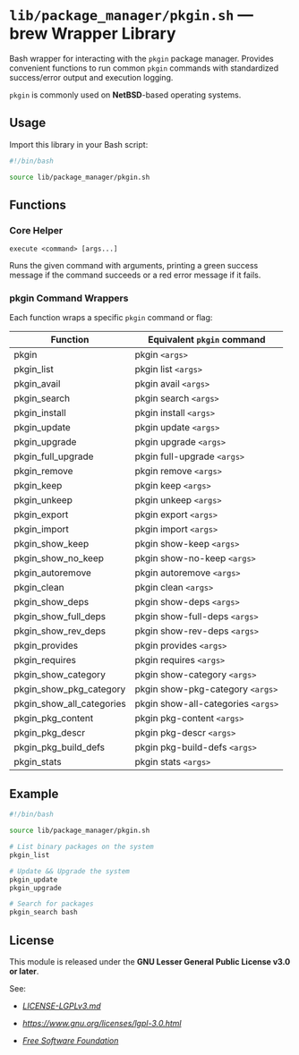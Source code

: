 # `lib/package_manager/pkgin.sh` — brew Wrapper Library

Bash wrapper for interacting with the `pkgin` package manager. Provides convenient functions to run common `pkgin` commands with standardized success/error output and execution logging.

`pkgin` is commonly used on **NetBSD**-based operating systems.

## Usage

Import this library in your Bash script:

```bash
#!/bin/bash

source lib/package_manager/pkgin.sh
```

## Functions

### Core Helper

`execute <command> [args...]`

Runs the given command with arguments, printing a green success message if the command succeeds or a red error message if it fails.

### pkgin Command Wrappers

Each function wraps a specific `pkgin` command or flag:

| **Function**              | **Equivalent `pkgin` command**     |
|---------------------------|------------------------------------|
| pkgin                     | pkgin `<args>`                     |
| pkgin_list                | pkgin list `<args>`                |
| pkgin_avail               | pkgin avail `<args>`               |
| pkgin_search              | pkgin search `<args>`              |
| pkgin_install             | pkgin install `<args>`             |
| pkgin_update              | pkgin update `<args>`              |
| pkgin_upgrade             | pkgin upgrade `<args>`             |
| pkgin_full_upgrade        | pkgin full-upgrade `<args>`        |
| pkgin_remove              | pkgin remove `<args>`              |
| pkgin_keep                | pkgin keep `<args>`                |
| pkgin_unkeep              | pkgin unkeep `<args>`              |
| pkgin_export              | pkgin export `<args>`              |
| pkgin_import              | pkgin import `<args>`              |
| pkgin_show_keep           | pkgin show-keep `<args>`           |
| pkgin_show_no_keep        | pkgin show-no-keep `<args>`        |
| pkgin_autoremove          | pkgin autoremove `<args>`          |
| pkgin_clean               | pkgin clean `<args>`               |
| pkgin_show_deps           | pkgin show-deps `<args>`           |
| pkgin_show_full_deps      | pkgin show-full-deps `<args>`      |
| pkgin_show_rev_deps       | pkgin show-rev-deps `<args>`       |
| pkgin_provides            | pkgin provides `<args>`            |
| pkgin_requires            | pkgin requires `<args>`            |
| pkgin_show_category       | pkgin show-category `<args>`       |
| pkgin_show_pkg_category   | pkgin show-pkg-category `<args>`   |
| pkgin_show_all_categories | pkgin show-all-categories `<args>` |
| pkgin_pkg_content         | pkgin pkg-content `<args>`         |
| pkgin_pkg_descr           | pkgin pkg-descr `<args>`           |
| pkgin_pkg_build_defs      | pkgin pkg-build-defs `<args>`      |
| pkgin_stats               | pkgin stats `<args>`               |

## Example

```bash
#!/bin/bash

source lib/package_manager/pkgin.sh

# List binary packages on the system
pkgin_list

# Update && Upgrade the system
pkgin_update
pkgin_upgrade

# Search for packages
pkgin_search bash
```

## License

This module is released under the **GNU Lesser General Public License v3.0 or later**.

See:

- [_LICENSE-LGPLv3.md_](https://github.com/Archetypum/tum-bash/blob/master/LICENSE-LGPLv3.md)

- _https://www.gnu.org/licenses/lgpl-3.0.html_

- [_Free Software Foundation_](https://www.fsf.org/)
